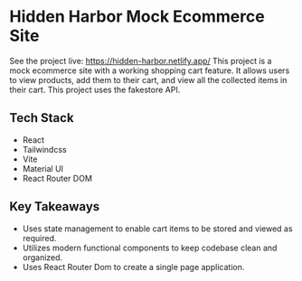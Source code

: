 # Hidden Harbor Mock Ecommerce Site  

See the project live: <a target='_blank'>https://hidden-harbor.netlify.app/</a>
This project is a mock ecommerce site with a working shopping cart feature. It allows users to view products, add them to their cart, and view all the collected items in their cart.
This project uses the fakestore API.

## Tech Stack
* React
* Tailwindcss
* Vite
* Material UI
* React Router DOM

## Key Takeaways
* Uses state management to enable cart items to be stored and viewed as required.
* Utilizes modern functional components to keep codebase clean and organized.
* Uses React Router Dom to create a single page application.
